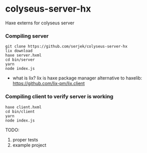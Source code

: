 # colyseus-server-hx
Haxe externs for colyseus server

### Compiling server

```
git clone https://github.com/serjek/colyseus-server-hx
lix download
haxe server.hxml
cd bin/server
yarn
node index.js
```
- what is lix? lix is haxe package manager alternative to haxelib: https://github.com/lix-pm/lix.client

### Compiling client to verify server is working

```
haxe client.hxml
cd bin/client
yarn
node index.js
```

TODO:
1. proper tests
2. example project
